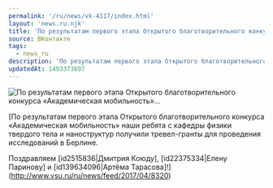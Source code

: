 ```yaml
---
permalink: '/ru/news/vk-4117/index.html'
layout: 'news.ru.njk'
title: 'По результатам первого этапа Открытого благотворительного конкурса «Академическая мобильность»…'
source: ВКонтакте
tags:
  - news_ru
description: 'По результатам первого этапа Открытого благотворительного конкурса «Академическая мобильность»…'
updatedAt: 1493373697
---
```

![По результатам первого этапа Открытого благотворительного конкурса «Академическая мобильность»…](https://sun9-48.userapi.com/c626527/v626527501/6630b/5vKXTKDQpxA.jpg)

[По результатам первого этапа Открытого благотворительного конкурса «Академическая мобильность» наши ребята с кафедры физики твердого тела и наноструктур получили тревел-гранты для проведения исследований в Берлине.

Поздравляем [id2515836|Дмитрия Коюду], [id22375334|Елену Паринову] и [id139634096|Артёма Тарасова]!](http://www.vsu.ru/ru/news/feed/2017/04/8320)
